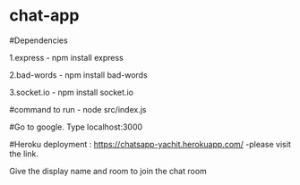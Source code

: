 # chat-app

#Dependencies

1.express - npm install express

2.bad-words - npm install bad-words

3.socket.io - npm install socket.io

#command to run - node src/index.js

#Go to google. Type localhost:3000

#Heroku deployment : https://chatsapp-yachit.herokuapp.com/ -please visit the link.

Give the display name and room to join the chat room
